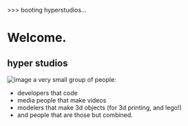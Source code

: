 \>\>\> booting hyperstudios...
# Welcome.
## hyper studios
![image](https://github.com/Hyp3rStudios/.github/assets/135276870/f705c14f-ae76-4e8b-bc01-49647d719e19)
a very small group of people:
- developers that code
- media people that make videos
- modelers that make 3d objects (for 3d printing, and lego!)
- and people that are those but combined.

<!--

**Here are some ideas to get you started:**

🙋‍♀️ A short introduction - what is your organization all about?
🌈 Contribution guidelines - how can the community get involved?
👩‍💻 Useful resources - where can the community find your docs? Is there anything else the community should know?
🍿 Fun facts - what does your team eat for breakfast?
🧙 Remember, you can do mighty things with the power of [Markdown](https://docs.github.com/github/writing-on-github/getting-started-with-writing-and-formatting-on-github/basic-writing-and-formatting-syntax)
-->
